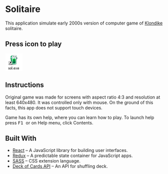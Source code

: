 # Solitaire

This application simulate early 2000s version of computer game of [Klondike](https://en.wikipedia.org/wiki/Klondike_(solitaire)) solitaire.

## Press icon to play

[<img src="./images/link.png" width="56" height="56" />](https://whtalx.github.io/solitaire/)

## Instructions

Original game was made for screens with aspect ratio 4:3 and resolution at least 640x480. It was controlled only with mouse. On the ground of this facts, this app does not support touch devices.

Game has its own help, where you can learn how to play. To launch help press <kbd> F1 </kbd> or on Help menu, click Contents.

## Built With

* [React](https://reactjs.org/) – A JavaScript library for building user interfaces.
* [Redux](https://redux.js.org/) – A predictable state container for JavaScript apps.
* [SASS](https://sass-lang.com/) – CSS extension language.
* [Deck of Cards API](https://deckofcardsapi.com//) – An API for shuffling deck.

